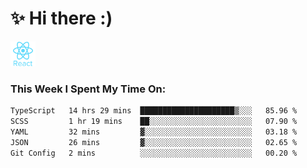 <h1 align="left">✨ Hi there :)</h1>

  <a href="https://reactjs.org/" target="_blank" rel="noreferrer">   
    <img src="https://raw.githubusercontent.com/devicons/devicon/master/icons/react/react-original-wordmark.svg" alt="react" width="40"     
    height="40"/></a>
 
<h3 align="left">This Week I Spent My Time On:</h3>
<!--START_SECTION:waka-->

```txt
TypeScript   14 hrs 29 mins  █████████████████████▒░░░   85.96 %
SCSS         1 hr 19 mins    ██░░░░░░░░░░░░░░░░░░░░░░░   07.90 %
YAML         32 mins         ▓░░░░░░░░░░░░░░░░░░░░░░░░   03.18 %
JSON         26 mins         ▓░░░░░░░░░░░░░░░░░░░░░░░░   02.65 %
Git Config   2 mins          ░░░░░░░░░░░░░░░░░░░░░░░░░   00.20 %
```

<!--END_SECTION:waka-->

